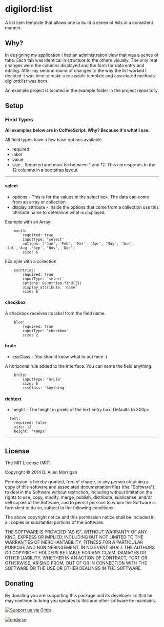 digilord:list
=======

A list item template that allows one to build a series of lists in a consistent manner.

## Why?
In designing my application I had an administration view that was a series of tabs.  Each tab was identical in structure to the others visually.  The only real changes were the columns displayed and the form for data entry and editing.  After my second round of changes to the way the list worked I decided it was time to make a re-usable template and associated methods.  digilord:list was born.

An example project is located in the example folder in the project repository.

## Setup


### Field Types
__All examples below are in CoffeeScript. Why? Because it's what I use.__

All field types have a few base options available.

 - required
 - label
 - value
 - size - Required and must be between 1 and 12. This corresponds to the 12 columns in a bootstrap layout.
 
---

#### select
 - options - This is for the values in the select box. The data can come from an array or collection.
 - display_attribute - Inside the options that come from a collection use this attribute name to determine what is displayed.
 
Example with an Array:

```
	month:
        required: true
        inputType: 'select'
        options: ['Jan', 'Feb', 'Mar', 'Apr', 'May', 'Jun', 'Jul','Aug','Sep', 'Nov', 'Dec']
        size: 6
```

Example with a collection:

```
	countries:
        required: true
        inputType: 'select'
        options: Countries.find({})
        display_attribute: 'name'        
        size: 6
```

#### checkbox
A checkbox receives its label from the field name.

```
	blue:
        required: true
        inputType: 'checkbox'
        size: 2
```

#### hrule
 - cssClass - You should know what to put here :)

A horizontal rule added to the interface. You can name the field anything. 

```
	hrule:
		inputType: 'hrule'
		size: 6
		cssClass: 'Anything'
```

#### richtext
 - height - The height in pixels of the text entry box. Defaults to 300px.

```
  text:
    required: false
    size: 12
    height: '400px'
```



---
## License
The MIT License (MIT)

Copyright &copy; 2014 D. Allen Morrigan

Permission is hereby granted, free of charge, to any person obtaining a copy of
this software and associated documentation files (the "Software"), to deal in
the Software without restriction, including without limitation the rights to
use, copy, modify, merge, publish, distribute, sublicense, and/or sell copies of
the Software, and to permit persons to whom the Software is furnished to do so,
subject to the following conditions:

The above copyright notice and this permission notice shall be included in all
copies or substantial portions of the Software.

THE SOFTWARE IS PROVIDED "AS IS", WITHOUT WARRANTY OF ANY KIND, EXPRESS OR
IMPLIED, INCLUDING BUT NOT LIMITED TO THE WARRANTIES OF MERCHANTABILITY, FITNESS
FOR A PARTICULAR PURPOSE AND NONINFRINGEMENT. IN NO EVENT SHALL THE AUTHORS OR
COPYRIGHT HOLDERS BE LIABLE FOR ANY CLAIM, DAMAGES OR OTHER LIABILITY, WHETHER
IN AN ACTION OF CONTRACT, TORT OR OTHERWISE, ARISING FROM, OUT OF OR IN
CONNECTION WITH THE SOFTWARE OR THE USE OR OTHER DEALINGS IN THE SOFTWARE.

## Donating
By donating you are supporting this package and its developer so that he may continue to bring you updates to this and other software he maintains.

[![Support us via Gittip][gittip-badge]][digilord]

[gittip-badge]: https://rawgithub.com/digilord/gittip-badge/master/dist/gittip.png
[digilord]: https://www.gittip.com/digilord/

[![endorse](https://api.coderwall.com/digilord/endorsecount.png)](https://coderwall.com/digilord)

